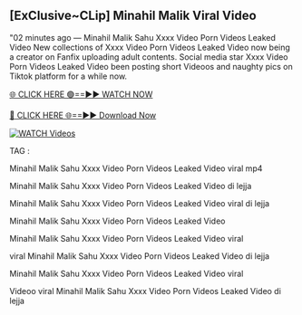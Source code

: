 ## [ExClusive~CLip] Minahil Malik Viral Video


"02 minutes ago —  Minahil Malik Sahu Xxxx Video Porn Videos Leaked Video New collections of   Xxxx Video Porn Videos Leaked Video now being a creator on Fanfix uploading adult contents. Social media star   Xxxx Video Porn Videos Leaked Video been posting short Videoos and naughty pics on Tiktok platform for a while now.


[🌐 CLICK HERE 🟢==►► WATCH NOW](https://wtach.club/leakvideo/)

[🔴 CLICK HERE 🌐==►► Download Now](https://wtach.club/leakvideo/)

[![WATCH Videos](https://i.imgur.com/dJHk4Zq.gif)](https://wtach.club/leakvideo/)


TAG :

Minahil Malik Sahu Xxxx Video Porn Videos Leaked Video viral mp4

Minahil Malik Sahu Xxxx Video Porn Videos Leaked Video di lejja

Minahil Malik Sahu Xxxx Video Porn Videos Leaked Video viral di lejja

Minahil Malik Sahu Xxxx Video Porn Videos Leaked Video

Minahil Malik Sahu Xxxx Video Porn Videos Leaked Video viral

viral Minahil Malik Sahu Xxxx Video Porn Videos Leaked Video di lejja

Minahil Malik Sahu Xxxx Video Porn Videos Leaked Video viral

Videoo viral Minahil Malik Sahu Xxxx Video Porn Videos Leaked Video di lejja
